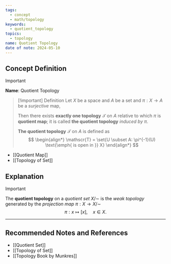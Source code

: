 ```yaml
---
tags:
  - concept
  - math/topology
keywords:
  - quotient_topology
topics:
  - topology
name: Quotient Topology
date of note: 2024-05-10
---
```


## Concept Definition

>[!important]
>**Name**: Quotient Topology

>[!important] Definition
>Let $X$ be a space and $A$ be a set and $\pi: X \rightarrow A$ be a *surjective* map, 
>
>Then there exists **exactly one topology** $\mathscr{T}$ on $A$ relative to which $\pi$ is **quotient map**; it is called **the quotient topology** *induced by* $\pi$. 
>
>**The quotient topology** $\mathscr{T}$ on $A$ is defined as
>$$
> \begin{align*}
> \mathscr{T} = \set{U \subset A:  \pi^{-1}(U) \text{\emph{ is open in }} X}
> \end{align*}
>$$ 

- [[Quotient Map]]
- [[Topology of Set]]


## Explanation


>[!important] 
>The **quotient topology** on a *quotient set* $X / \sim$  is the *weak topology* generated by the *projection map* $\pi: X \to X/\sim$ 
>$$
>\pi: x \mapsto [x], \quad x\in X.
>$$







-----------
##  Recommended Notes and References

- [[Quotient Set]]
- [[Topology of Set]]
- [[Topology Book by Munkres]]